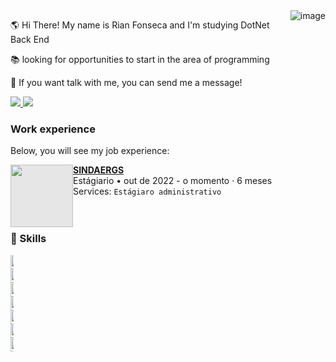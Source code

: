<img alt="image" align="right" src="https://user-images.githubusercontent.com/104664138/226382413-6d33b624-9083-43d9-8d14-9a215492c83d.png"/>

🌎 Hi There! My name is Rian Fonseca and I'm studying DotNet Back End

📚 looking for opportunities to start in the area of programming

💌 If you want talk with me, you can send me a message!

<p align="left">
  <a href="https://www.instagram.com/rianfonseca_/" alt="Instagram">
    <img src="https://img.shields.io/badge/-Instagram-1C1C1C?style=for-the-badge&logo=Instagram&logoColor=00FFFF&link=https://www.instagram.com/rianfonseca_/"/>
  </a>
  
  <a href="https://www.linkedin.com/in/rian-fonseca-428297248/" alt="Linkedin">
    <img src="https://img.shields.io/badge/-Linkedin-1C1C1C?style=for-the-badge&logo=Linkedin&logoColor=00FFFF&link=https://www.linkedin.com/in/rian-fonseca-428297248/"/>
  </a>
</p>

### Work experience
Below, you will see my job experience:

<img align="left" height="100px" width="100px" style="display: block;-webkit-user-select: none;margin: auto;background-color: hsl(0, 0%, 90%);transition: background-color 300ms;" src="https://wordpress-direta.s3.sa-east-1.amazonaws.com/wp-content/uploads/sites/72/2018/04/30104706/LOGO7-254x300.png">

[**SINDAERGS**](https://sindaergs.com.br) \
Estágiario • out de 2022 - o momento · 6 meses \
Services: `Estágiaro administrativo`
<br/>
<br/>
<br/>

### 🦄 Skills
<div style="width:5px; height:10px">
  <img height="22" alt=".NET" src="https://img.shields.io/badge/.NET-5C2D91?style=for-the-badge&logo=.net&logoColor=white)"/>
  <img height="22" alt="C#" src="https://img.shields.io/badge/c%23-%23239120.svg?style=for-the-badge&logo=c-sharp&logoColor=white"/>
  <img height="22" alt="Python" src="https://img.shields.io/badge/python-3670A0?style=for-the-badge&logo=python&logoColor=ffdd54"/>
  <img height="22" alt="Debian" src="https://img.shields.io/badge/Debian-D70A53?style=for-the-badge&logo=debian&logoColor=white"/>
  <img height="22" alt="Linux" src="https://img.shields.io/badge/Linux-FCC624?style=for-the-badge&logo=linux&logoColor=black"/>
  <img height="22" alt="C" src="https://img.shields.io/badge/c-%2300599C.svg?style=for-the-badge&logo=c&logoColor=white"/>
  <img height="22" alt="Github" src="https://img.shields.io/badge/github-%23121011.svg?style=for-the-badge&logo=github&logoColor=white"/> 
</div>
